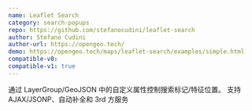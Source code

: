 ```yaml
---
name: Leaflet Search
category: search-popups
repo: https://github.com/stefanocudini/leaflet-search
author: Stefano Cudini
author-url: https://opengeo.tech/
demo: https://opengeo.tech/maps/leaflet-search/examples/simple.html
compatible-v0:
compatible-v1: true
---
```


通过 LayerGroup/GeoJSON 中的自定义属性控制搜索标记/特征位置。 支持 AJAX/JSONP、自动补全和 3rd 方服务
